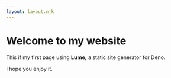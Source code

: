 ```yaml
---
layout: layout.njk
---
```


# Welcome to my website

This if my first page using **Lume,**
a static site generator for Deno.

I hope you enjoy it.